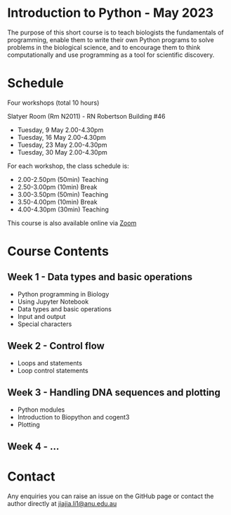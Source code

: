 # Introduction to Python - May 2023

The purpose of this short course is to teach biologists the fundamentals of programming, enable them to write their own Python programs to solve problems in the biological science, and to encourage them to think computationally and use programming as a tool for scientific discovery. 

# Schedule 

Four workshops (total 10 hours)

Slatyer Room (Rm N2011) - RN Robertson Building #46

* Tuesday, 9 May 2.00-4.30pm
* Tuesday, 16 May 2.00-4.30pm
* Tuesday, 23 May 2.00-4.30pm
* Tuesday, 30 May 2.00-4.30pm

For each workshop, the class schedule is:

* 2.00-2.50pm (50min) Teaching 
* 2.50-3.00pm (10min) Break
* 3.00-3.50pm (50min) Teaching 
* 3.50-4.00pm (10min) Break 
* 4.00-4.30pm (30min) Teaching 

This course is also available online via [Zoom](https://anu.zoom.us/j/84185050597?pwd=Sk15dnhieGFJcHZtRW9iVmhoS3hyZz09) 

# Course Contents 

## Week 1 - Data types and basic operations 

* Python programming in Biology
* Using Jupyter Notebook 
* Data types and basic operations 
* Input and output 
* Special characters 

## Week 2 - Control flow 

* Loops and statements 
* Loop control statements 

## Week 3 - Handling DNA sequences and plotting 

* Python modules 
* Introduction to Biopython and cogent3
* Plotting 

## Week 4 - ...

# Contact 

Any enquiries you can raise an issue on the GitHub page or contact the author directly at jiajia.li1@anu.edu.au 